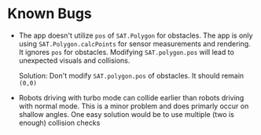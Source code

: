 # Known Bugs

- The app doesn't utilize `pos` of `SAT.Polygon` for obstacles.
  The app is only using `SAT.Polygon.calcPoints` for sensor measurements and rendering.
  It ignores `pos` for obstacles.
  Modifying `SAT.polygon.pos` will lead to unexpected visuals and collisions.

  Solution: Don't modify `SAT.polygon.pos` of obstacles. It should remain `(0,0)`

- Robots driving with turbo mode can collide earlier than robots driving with normal mode. This is a minor problem and does primarly occur on shallow angles. One easy solution would be to use multiple (two is enough) collision checks
